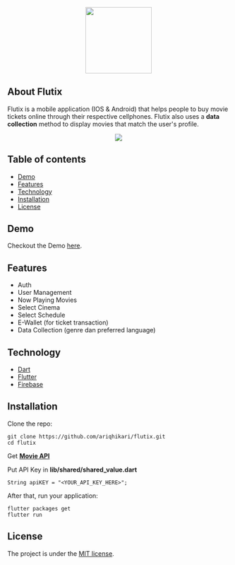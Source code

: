 <p align="center"><a href="https://play.google.com/store/apps/details?id=com.ariqhh.flutix"><img src="https://raw.githubusercontent.com/ariqhikari/flutix/main/github/logo.png" width="150"></a></p>

## About Flutix

Flutix is a mobile application (IOS & Android) that helps people to buy movie tickets online through their respective cellphones. Flutix also uses a **data collection** method to display movies that match the user's profile.

<p align="center"><a href="https://play.google.com/store/apps/details?id=com.ariqhh.flutix"><img src="https://raw.githubusercontent.com/ariqhikari/flutix/main/github/mockup.jpg"></a></p>

## Table of contents

+ [Demo](#demo)
+ [Features](#features)
+ [Technology](#technology)
+ [Installation](#installation)
+ [License](#license)

## Demo

Checkout the Demo [here](https://play.google.com/store/apps/details?id=com.ariqhh.flutix).

## Features

- Auth
- User Management
- Now Playing Movies
- Select Cinema
- Select Schedule
- E-Wallet (for ticket transaction)
- Data Collection (genre dan preferred language)

## Technology

- [Dart](https://dart.dev/)
- [Flutter](https://flutter.dev/)
- [Firebase](https://firebase.google.com/)

## Installation

Clone the repo:
```shell
git clone https://github.com/ariqhikari/flutix.git
cd flutix
```

Get [**Movie API**](https://developers.themoviedb.org/3/getting-started/introduction)

Put API Key in **lib/shared/shared_value.dart**
```shell
String apiKEY = "<YOUR_API_KEY_HERE>";
```

After that, run your application:
```shell
flutter packages get
flutter run
```

## License

The project is under the [MIT license](https://github.com/ariqhikari/flutix/blob/main/LICENSE).
